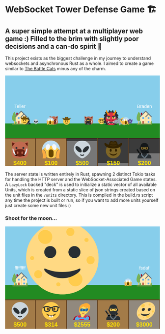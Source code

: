# WebSocket Tower Defense Game 🏗️
## A super simple attempt at a multiplayer web game :) Filled to the brim with slightly poor decisions and a can-do spirit 🥲

This project exists as the biggest challenge in my journey to understand websockets and asynchronous Rust as a whole. I aimed to create a game similar to [The Battle Cats](https://battlecats.club/en/) minus any of the charm. 

![Sample game footage](./actionshot.png)

The server state is written entirely in Rust, spawning 2 distinct Tokio tasks for handling the HTTP server and the WebSocket-Associated Game states. A `LazyLock` backed "deck" is used to initialize a static vector of all available Units, which is created from a static slice of json strings created based on the unit files in the `/units` directory. This is compiled in the build.rs script any time the project is built or run, so if you want to add more units yourself just create some new unit files :)

### Shoot for the moon...
![Big fella](./moon.png)
